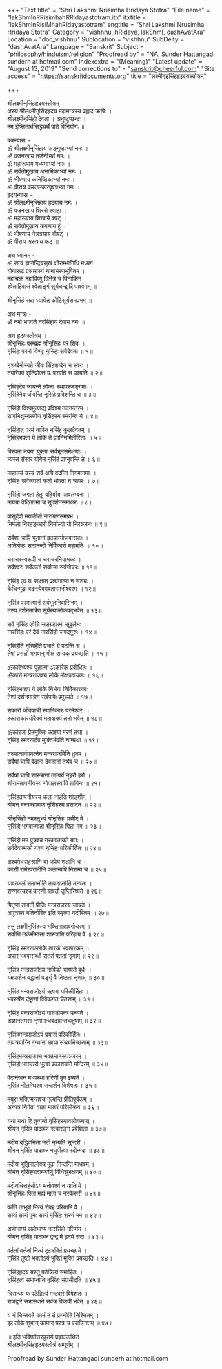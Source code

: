 +++
"Text title" = "Shri Lakshmi Nrisimha Hridaya Stotra"
"File name" = "lakShmInRRisimhahRRidayastotram.itx"
itxtitle = "lakShmInRisiMhahRidayastotram"
engtitle = "Shri Lakshmi Nrusimha Hridaya Stotra"
Category = "vishhnu, hRidaya, lakShmI, dashAvatAra"
Location = "doc_vishhnu"
Sublocation = "vishhnu"
SubDeity = "dashAvatAra"
Language = "Sanskrit"
Subject = "philosophy/hinduism/religion"
"Proofread by" = "NA, Sunder Hattangadi sunderh at hotmail.com"
Indexextra = "(Meaning)"
"Latest update" = "August 13, 2019"
"Send corrections to" = "sanskrit@cheerful.com"
"Site access" = "https://sanskritdocuments.org"
title = "लक्ष्मीनृइसिंहहृइदयस्तोत्रम्"

+++
  
 श्रीलक्ष्मीनृसिंहहृदयस्तोत्रम्   
अस्य श्रीलक्ष्मीनृसिंहहृदय महामन्त्रस्य प्रह्लाद ऋषिः ।  
श्रीलक्ष्मीनृसिंहो देवता । अनुष्टुप्छन्दः ।  
मम ईप्सितार्थसिद्ध्यर्थे पाठे विनियोगः ॥  
  
करन्यासः -  
ॐ श्रीलक्ष्मीनृसिंहाय अङ्गुष्ठाभ्यां नमः ।  
ॐ वज्रनखाय तर्जनीभ्यां नमः ।  
ॐ महारूपाय मध्यमाभ्यां नमः ।  
ॐ सर्वतोमुखाय अनामिकाभ्यां नमः ।  
ॐ भीषणाय कनिष्ठिकाभ्यां नमः ।  
ॐ वीराय करतलकरपृष्ठाभ्यां नमः ।  
हृदयन्यासः -  
ॐ श्रीलक्ष्मीनृसिंहाय हृदयाय नमः ।  
ॐ वज्रनखाय शिरसे स्वाहा ।  
ॐ महारूपाय शिखायै वषट् ।  
ॐ सर्वतोमुखाय कवचाय हुं ।  
ॐ भीषणाय नेत्रत्रयाय वौषट् ।  
ॐ वीराय अस्त्राय फट् ॥  
  
अथ ध्यानम् -  
ॐ सत्यं ज्ञानेन्द्रियसुखं क्षीराम्भोनिधि मध्यगं  
     योगारूढं प्रसन्नास्यं नानाभरणभूषितम् ।  
महाचक्रं महाविष्णुं त्रिनेत्रं च पिनाकिनं  
     श्वेताहिवासं श्वेताङ्गं सूर्यचन्द्रादि पार्श्वगम् ॥  
  
श्रीनृसिंहं सदा ध्यायेत् कोटिसूर्यसमप्रभम् ॥  
  
अथ मन्त्रः -  
ॐ नमो भगवते नरसिंहाय देवाय नमः ॥  
  
अथ हृदयस्तोत्रम्  ।  
श्रीनृसिंहः परम्ब्रह्म श्रीनृसिंहः पर शिवः ।  
नृसिंहः परमो विष्णुः नृसिंहः सर्वदेवता ॥ १॥  
  
नृशब्देनोच्यते जीवः सिंहशब्देन च स्वरः ।  
तयोरैक्यं शृतिप्रोक्तं यः पश्यति स पश्यति ॥ २॥  
  
नृसिंहदेव जायन्ते लोकाः स्थावरजङ्गमाः ।  
नृसिंहेनैव जीवन्ति नृसिंहे प्रविशन्ति च ॥ ३॥  
  
नृसिंहो विश्वमुत्पाद्य प्रविश्य तदनन्तरम् ।  
राजभिक्षुस्वरूपेण नृसिंहस्य स्मरन्ति ये ॥ ४॥  
  
नृसिंहात् परमं नास्ति नृसिंहं कुलदैवतम् ।  
नृसिंहभक्ता ये लोके ते ज्ञानिनमितीरिताः ॥ ५॥  
  
विरक्ता दयया युक्ताः सर्वभूतसमेक्षणाः ।  
न्यस्त संसार योगेन नृसिंहं प्राप्नुवन्ति ते ॥ ६॥  
  
माहात्म्यं यस्य सर्वे अपि वदन्ति निगमागमाः ।  
नृसिंहः सर्वजगतां कर्ता भोक्ता न चापरः ॥ ७॥  
  
नृसिंहो जगतां हेतुः बहिर्याया अवलम्बनः ।  
मायया वेदितात्मा च सुदर्शनसमाक्षरः ॥ ८॥  
  
वासुदेवो मयातीतो नारायणसमप्रभ ।  
निर्मलो निरहङ्कारो निर्माल्यो यो निरञ्जनः ॥ ९॥  
  
सर्वेशां चापि भूतानां हृदयाम्भोजवासकः ।  
अतिश्रेष्ठः सदानन्दो निर्विकारो महामतिः ॥ १०॥  
  
चराचरस्वरूपी च चराचरनियामकः ।  
सर्वेश्वरः सर्वकर्ता सर्वात्मा सर्वगोचरः ॥ ११॥  
  
नृसिंह एव यः साक्षात् प्रत्यगात्मा न संशयः ।  
केचिन्मूढा वदन्त्येवमवतारमनीश्वरम् ॥ १२॥  
  
नृसिंह परमात्मानं सर्वभूतनिवासिनम् ।  
तस्य दर्शनमात्रेण सूर्यस्यालोकवद्भवेत् ॥ १३॥  
  
सर्वं नृसिंह एवेति सङ्ग्रहात्मा सुदुर्लभः ।  
नारसिंहः परं दैवं नारसिंहो जगद्गुरुः ॥ १४॥  
  
नृसिंहेति नृसिंहेति प्रभाते ये पठन्ति च ।  
तेषां प्रसन्नो भगवान् मोक्षं सम्यक् प्रयच्छति ॥ १५॥  
  
ॐकारेभ्यश्च पूतात्मा ॐकारैक प्रबोधितः ।  
ॐकारो मन्त्रराजश्च लोके मोक्षप्रदायकः ॥ १६॥  
  
नृसिंहभक्ता ये लोके निर्भया निर्विकारकाः ।  
तेशां दर्शनमात्रेण सर्वपापैः प्रमुच्यते ॥ १७॥  
  
सकारो जीववाची स्यादिकारः परमेश्वरः ।  
हकाराकारयोरैक्यं महावाक्यं ततो भवेत् ॥ १८॥  
  
ॐकारजा प्रेतमुक्तिः काश्यां मरणं तथा ।  
नृसिंह स्मरणादेव मुक्तिर्भवति नान्यथा ॥ १९॥  
  
तस्मात्सर्वप्रयत्नेन मन्त्रराजमिति ध्रुवम् ।  
सर्वेषां चापि वेदानां देवतानां तथैव च ॥ २०॥  
  
सर्वेषां चापि शास्त्राणां तात्पर्यं नृहरौ हरौ ।  
श्रीरामतापनीयस्य गोपालस्यापि तापिनः ॥ २१॥  
  
नृसिंहतापनीयस्य कलां नार्हति शोडशीम् ।  
श्रीमन् मन्त्रमहाराज नृसिंहस्य प्रसादतः ॥ २२॥  
  
श्रीनृसिंहो नमस्तुभ्यं श्रीनृसिंहः प्रसीद मे ।  
नृसिंहो भगवान्माता श्रीनृसिंहः पिता मम ॥ २३॥  
  
नृसिंहो मम पुत्रश्च नरकात्त्रायते यतः ।  
सर्वदेवात्मको यश्च नृसिंहः परिकीर्तितः ॥ २४॥  
  
अश्वमेधसहस्राणि वा जपेय शतानि च ।  
काशी रामेश्वरादीनि फलान्यपि निशम्य च ॥ २५॥  
  
यावत्फलं समाप्नोति तावदाप्नोति मन्त्रतः ।  
शण्णवत्यश्च करणी यावती तृप्तिरिष्यते ॥ २६॥  
  
पितॄणां तावती प्रीतिः मन्त्रराजस्य जायते ।  
अपुत्रस्य गतिर्नास्ति इति स्मृत्या यदीरितम् ॥ २७॥  
  
तत्तु लक्ष्मीनृसिंहस्य भक्तिमात्रावगोचरम् ।  
सर्वाणि तर्कमीमांसा शास्त्राणि परिहाय वै ॥ २८॥  
  
नृसिंह स्मरणाल्लोके तारकं भवतारकम् ।  
अपार भववाराब्धौ सततं पततां नृणाम् ॥ २९॥  
  
नृसिंह मन्त्रराजोऽयं नाविको भाष्यते बुधैः ।  
यमपाशेन बद्धानां पङ्गुं वै तिष्ठतां नृणाम् ॥ ३०॥  
  
नृसिंह मन्त्रराजोऽयं ऋषयः परिकीर्तितः ।  
भवसर्पेण दंष्ट्राणां विवेकगत चेतसाम् ॥ ३१॥  
  
नृसिंह मन्त्रराजोऽयं गारुडोमन्त्र उच्यते ।  
अज्ञानतमसां नृणामन्धवद्भ्रान्तचक्षुषाम् ॥ ३२॥  
  
नृसिंहमन्त्रराजोऽयं प्रयासं परिकीर्तितः ।  
तापत्रयाग्नि दग्धानां छाया संश्रयमिच्छताम् ॥ ३३॥  
  
नृसिंहमन्त्रराजश्च भक्तमानसपञ्जरम् ।  
नृसिंहो भास्करो भूत्वा प्रकाशयति मन्दिरम् ॥ ३४॥  
  
वेदान्तवन मध्यस्था हरिणी मृग इष्यते ।  
नृसिंह नीलमेघस्य सन्दर्शन विशेषतः ॥ ३५॥  
  
मयूरा भक्तिमन्तश्च नृत्यन्ति प्रीतिपूर्वकम् ।  
अन्यत्र निर्गता वाला मातरं परिलोकय ॥ ३६॥  
  
यथा यथा हि तुष्यन्ते नृसिंहस्यावलोकनात् ।  
श्रीमन् नृसिंह पादाब्जं नत्वारङ्ग प्रवेशिता ॥ ३७॥  
  
मदीय बुद्धिवनिता नटी नृत्यति सुन्दरी ।  
श्रीमन् नृसिंह पादाब्ज मधुपीत्वा मदोन्मदः ॥ ३८॥  
  
मदीया बुद्धिमालोक्य मूढा निन्दन्ति माधवम् ।  
श्रीमन् नृसिंहपादाब्जरेणुं विधिसुभक्षणम् ॥ ४०॥  
  
मदीयचित्तहंसोऽयं मनोवश्यं न याति मे ।  
श्रीनृसिंहः पिता मह्यं माता च नरकेसरी ॥ ४१॥  
  
वर्तते ताभुवौ नित्यं रौवहं परियामि वै ।  
सत्यं सत्यं पुनः सत्यं नृसिंहः शरणं मम ॥ ४२॥  
  
अहोभाग्यं अहोभाग्यं नारसिंहो गतिर्मम ।  
श्रीमन् नृसिंह पादाब्ज द्वन्द्वं मे हृदये सदा ॥ ४३॥  
  
वर्ततां वर्ततां नित्यं दृढभक्तिं प्रयच्छ मे ।  
नृसिंह तुष्टो भक्तोऽयं भुक्तिं मुक्तिं प्रयच्छति ॥ ४४॥  
  
नृसिंहहृदयं यस्तु पठेन्नित्यं समाहितः ।  
नृसिंहत्वं समाप्नोति नृसिंहः संप्रसीदति ॥ ४५॥  
  
त्रिसन्ध्यं यः पठेन्नित्यं मन्दवारे विषेशतः ।  
राजद्वारे सभास्थाने सर्वत्र विजयी भवेत् ॥ ४६॥  
  
यं यं चिन्तयते कामं तं तं प्राप्नोति निश्चितम् ।  
इह लोके शुभान् कामान् परत्र च पराङ्गितम् ॥ ४७॥  
  
॥ इति भविष्योत्तरपुराणे प्रह्लादकथितं  
     श्रीलक्ष्मीनृसिंहहृदयस्तोत्रं सम्पूर्णम् ॥  
  
  
Proofread by Sunder Hattangadi sunderh at hotmail.com  
  
